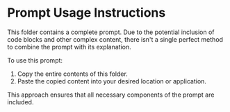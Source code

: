 # Prompt Usage Instructions

This folder contains a complete prompt. Due to the potential inclusion of code blocks and other complex content, there isn't a single perfect method to combine the prompt with its explanation.

To use this prompt:

1. Copy the entire contents of this folder.
2. Paste the copied content into your desired location or application.

This approach ensures that all necessary components of the prompt are included.
